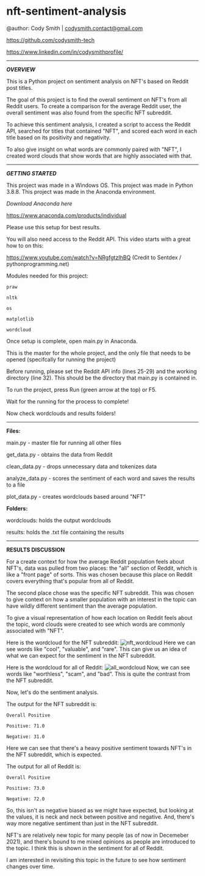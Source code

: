 # nft-sentiment-analysis

@author: Cody Smith | codysmith.contact@gmail.com

https://github.com/codysmith-tech

https://www.linkedin.com/in/codysmithprofile/

------------------------
***OVERVIEW***

This is a Python project on sentiment analysis on NFT's based on Reddit post titles.

The goal of this project is to find the overall sentiment on NFT's from all Reddit users.
To create a comparison for the average Reddit user, the overall sentiment was also found from the specific NFT subreddit.

To achieve this sentiment analysis, I created a script to access the Reddit API, searched for titles that contained "NFT",
and scored each word in each title based on its positivity and negativity.

To also give insight on what words are commonly paired with "NFT", I created word clouds that show words that are highly
associated with that.

------------------------
***GETTING STARTED***

This project was made in a Windows OS.
This project was made in Python 3.8.8.
This project was made in the Anaconda environment.

*Download Anaconda here*

https://www.anaconda.com/products/individual

Please use this setup for best results.

You will also need access to the Reddit API.
This video starts with a great how to on this:

https://www.youtube.com/watch?v=NRgfgtzIhBQ
(Credit to Sentdex / pythonprogramming.net)

Modules needed for this project:

    praw

    nltk

    os

    matplotlib

    wordcloud

Once setup is complete, open main.py in Anaconda.

This is the master for the whole project, and the only file that needs to be opened (specifcally for running the project)

Before running, please set the Reddit API info (lines 25-29) and the working directory (line 32).
This should be the directory that main.py is contained in.

To run the project, press Run (green arrow at the top) or F5.

Wait for the running for the process to complete!

Now check wordclouds and results folders!

------------------------
**Files:**

main.py - master file for running all other files

get_data.py - obtains the data from Reddit

clean_data.py - drops unnecessary data and tokenizes data

analyze_data.py - scores the sentiment of each word and saves the results to a file

plot_data.py - creates wordclouds based around "NFT"


**Folders:**

wordclouds: holds the output wordclouds

results: holds the .txt file containing the results

------------------------
**RESULTS DISCUSSION**

For a create context for how the average Reddit population feels about NFT's, data was pulled from two places: the "all" section of Reddit,
which is like a "front page" of sorts. This was chosen because this place on Reddit covers everything that's popular from all of Reddit.

The second place chose was the specific NFT subreddit. This was chosen to give context on how a smaller population with an interest
in the topic can have wildly different sentiment than the average population.

To give a visual representation of how each location on Reddit feels about the topic, word clouds were created to see which words are commonly
associated with "NFT".

Here is the wordcloud for the NFT subreddit:
![nft_wordcloud](https://user-images.githubusercontent.com/58944210/147141834-fc1fcad1-43d5-41c2-95de-6281cdaeae35.png)
Here we can see words like "cool", "valuable", and "rare".
This can give us an idea of what we can expect for the sentiment in the NFT subreddit.

Here is the wordcloud for all of Reddit:
![all_wordcloud](https://user-images.githubusercontent.com/58944210/147142204-35747fb5-a4f0-4ae8-bdc5-07c2d2321cdf.png)
Now, we can see words like "worthless", "scam", and "bad".
This is quite the contrast from the NFT subreddit.

Now, let's do the sentiment analysis.

The output for the NFT subreddit is:

    Overall Positive

    Positive: 71.0

    Negative: 31.0
  
Here we can see that there's a heavy positive sentiment towards NFT's in the NFT subreddit, which is expected.

The output for all of Reddit is:

    Overall Positive

    Positive: 73.0

    Negative: 72.0

 So, this isn't as negative biased as we might have expected, but looking at the values, it is neck and neck between positive and negative.
 And, there's way more negative sentiment than just in the NFT subreddit.
 
 NFT's are relatively new topic for many people (as of now in Decemeber 2021), and there's bound to me mixed opinions as people are introduced to the topic.
 I think this is shown in the sentiment for all of Reddit.
 
 I am interested in revisiting this topic in the future to see how sentiment changes over time.
